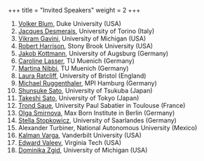 +++
title = "Invited Speakers"
weight = 2
+++

<!---
To modify the speaker photo: 
1. add the picture into the `speaker-photos` folder; 
2. add `photo="speaker-photos/<file-name>"` to the shortcode call.
-->


1. [Volker Blum](https://mems.duke.edu/people/volker-blum/), Duke University (USA)
2. [Jacques Desmerais](https://www.chimica.unito.it/do/docenti.pl/Alias?jacqueskontak.desmarais#tab-profilo), University of Torino (Italy)
3. [Vikram Gavini](https://me.engin.umich.edu/people/faculty/vikram-gavini/), University of Michigan (USA)
4. [Robert Harrison](https://www.stonybrook.edu/faculty-directory/profile/robert-harrison), Stony Brook University (USA)
5. [Jakob Kottmann](https://jakobkottmann.com/), University of Augsburg (Germany)
6. [Caroline Lasser](https://www.professoren.tum.de/en/lasser-caroline), TU Muenich (Germany)
7. [Martina Nibbi](https://www.cs.cit.tum.de/en/sccs/people/martina-nibbi/), TU Muenich (Germany)
8. [Laura Ratcliff](https://www.bristol.ac.uk/people/person/Laura-Ratcliff-59a769ec-2b0b-4d09-84b4-546f7f9c340e/), University of Bristol (England)
9. [Michael Ruggenthaler](https://www.mpsd.mpg.de/person/42589/2736), MPI Hamburg (Germany)
10. [Shunsuke Sato](https://trios.tsukuba.ac.jp/en/researcher/0000004299), University of Tsukuba (Japan)
11. [Takeshi Sato](https://www.atto.t.u-tokyo.ac.jp/en/member-en/satou_takeshi-en.html), University of Tokyo (Japan)
12. [Trond Saue](https://dirac.ups-tlse.fr/saue/), University Paul Sabatier in Toulouse (France)
13. [Olga Smirnova](https://mbi-berlin.de/p/olgasmirnova), Max Born Institute in Berlin (Germany)
14. [Stella Stopkowicz](https://www.uni-saarland.de/en/faculty/nt/chairs-groups/chairs/chemistry/prof-dr-stella-stopkowicz.html), University of Saarlandes (Germany)
15. Alexander Turbiner, National Autonomous University (Mexico)
16. [Kalman Varga](https://as.vanderbilt.edu/physics-astronomy/bio/kalman-varga/), Vanderbilt University (USA)
17. [Edward Valeev](https://chem.vt.edu/people/faculty/teaching-and-research/evaleev.html), Virginia Tech (USA)
18. [Dominika Zgid](https://lsa.umich.edu/chem/people/faculty/zgid.html), University of Michigan (USA)
   

